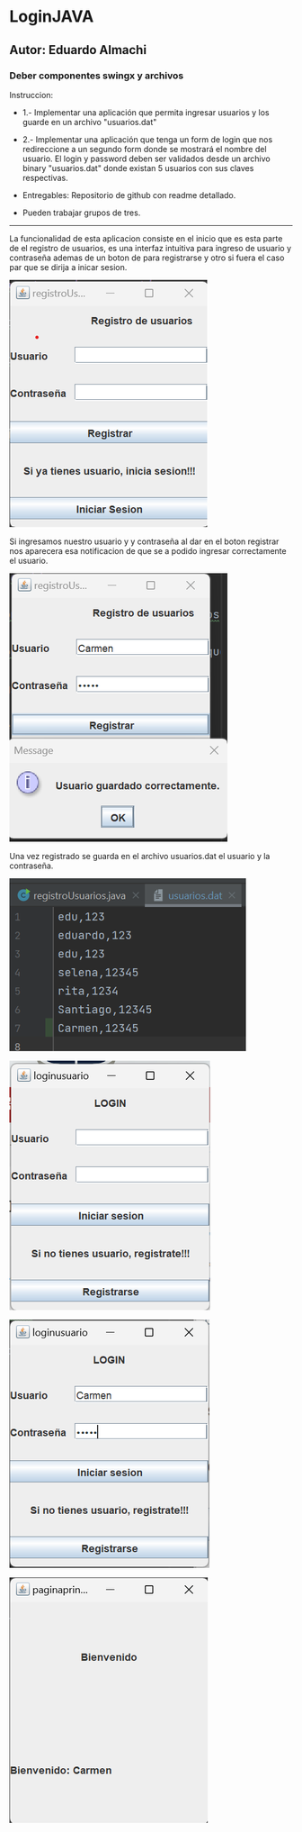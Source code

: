 # LoginJAVA
## Autor: Eduardo Almachi
### Deber componentes swingx y archivos
Instruccion: 
- 1.- Implementar una aplicación que permita ingresar usuarios y los guarde en un archivo "usuarios.dat"

- 2.- Implementar una aplicación que tenga un form de login que nos redireccione a un segundo form donde se mostrará el nombre del usuario. El login y password deben ser validados desde un archivo binary "usuarios.dat" donde existan 5 usuarios con sus claves respectivas.

- Entregables: Repositorio de github con readme detallado.

- Pueden trabajar grupos de tres.
---
La funcionalidad de esta aplicacion consiste en el inicio que es esta parte
de el registro de usuarios, es una interfaz intuitiva para ingreso de usuario 
y contraseña ademas de un boton de para registrarse y otro 
si fuera el caso par que se dirija a inicar sesion.

![](img/1.png)

Si ingresamos nuestro usuario y y contraseña al dar en el boton registrar nos aparecera
esa notificacion de que se a podido ingresar correctamente el usuario.

![](img/2.png)

Una vez registrado se guarda en el archivo usuarios.dat el usuario y la contraseña.

![](img/3.png)

![img.png](img/img.png)

![img.png](img/img2.png)

![img.png](img/img3.png)